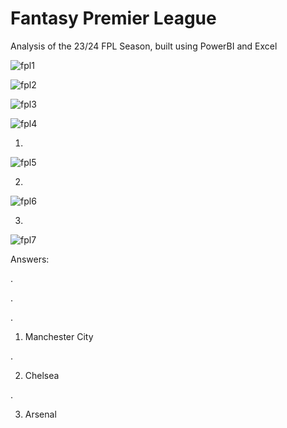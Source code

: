 # Fantasy Premier League

Analysis of the 23/24 FPL Season, built using PowerBI and Excel

![fpl1](https://github.com/user-attachments/assets/c336bf38-b7e5-4c09-9df6-5f3d69e6abd1)


![fpl2](https://github.com/user-attachments/assets/c256bfc5-eac1-427c-b6ef-3b6599e74c39)


![fpl3](https://github.com/user-attachments/assets/cdaa3076-5ced-48f1-ba44-9d6b353a454e)


![fpl4](https://github.com/user-attachments/assets/f27c8169-29d6-4979-88e0-4193286cc899)


1)
![fpl5](https://github.com/user-attachments/assets/6f50caf0-9aca-4e08-8656-89db4f39f189)

2)
![fpl6](https://github.com/user-attachments/assets/e1dc9b07-db30-448a-9b6a-efa9a8fad5d2)


3)
![fpl7](https://github.com/user-attachments/assets/caf57f83-ea8e-40cc-b143-e17c85702ca5)


Answers:

.

.

.

1) Manchester City

.

2) Chelsea

.

3) Arsenal


